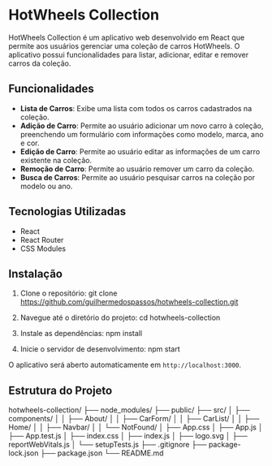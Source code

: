 # HotWheels Collection

HotWheels Collection é um aplicativo web desenvolvido em React que permite aos usuários gerenciar uma coleção de carros HotWheels. O aplicativo possui funcionalidades para listar, adicionar, editar e remover carros da coleção.

## Funcionalidades

- **Lista de Carros**: Exibe uma lista com todos os carros cadastrados na coleção.
- **Adição de Carro**: Permite ao usuário adicionar um novo carro à coleção, preenchendo um formulário com informações como modelo, marca, ano e cor.
- **Edição de Carro**: Permite ao usuário editar as informações de um carro existente na coleção.
- **Remoção de Carro**: Permite ao usuário remover um carro da coleção.
- **Busca de Carros**: Permite ao usuário pesquisar carros na coleção por modelo ou ano.

## Tecnologias Utilizadas

- React
- React Router
- CSS Modules

## Instalação

1. Clone o repositório:
   git clone https://github.com/guilhermedospassos/hotwheels-collection.git

2. Navegue até o diretório do projeto:
   cd hotwheels-collection

3. Instale as dependências:
   npm install

4. Inicie o servidor de desenvolvimento:
   npm start

O aplicativo será aberto automaticamente em `http://localhost:3000`.

## Estrutura do Projeto

hotwheels-collection/
├── node_modules/
├── public/
├── src/
│ ├── components/
│ │ ├── About/
│ │ ├── CarForm/
│ │ ├── CarList/
│ │ ├── Home/
│ │ ├── Navbar/
│ │ └── NotFound/
│ ├── App.css
│ ├── App.js
│ ├── App.test.js
│ ├── index.css
│ ├── index.js
│ ├── logo.svg
│ ├── reportWebVitals.js
│ └── setupTests.js
├── .gitignore
├── package-lock.json
├── package.json
└── README.md
